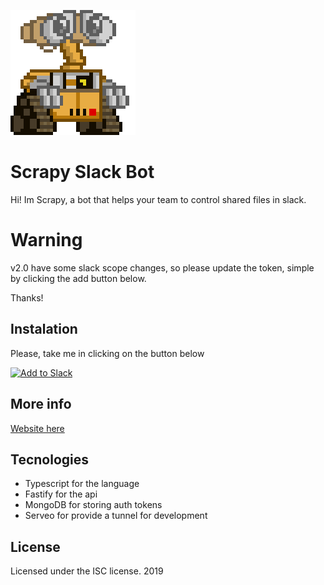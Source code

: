 ![Scrapy image like wall-e](./public/scrapy@200.png)

# Scrapy Slack Bot

Hi! Im Scrapy, a bot that helps your team to control shared files in slack.

# Warning

v2.0 have some slack scope changes, so please update the token, simple by clicking the add button below.

Thanks!

## Instalation

Please, take me in clicking on the button below

<a href="https://slack.com/oauth/v2/authorize?client_id=12052861009.553791303268&scope=files:read,files:write,chat:write,chat:write.customize,chat:write.public,commands&user_scope=files:write,files:read,chat:write"><img alt="Add to Slack" height="40" width="139" src="https://platform.slack-edge.com/img/add_to_slack.png" srcset="https://platform.slack-edge.com/img/add_to_slack.png 1x, https://platform.slack-edge.com/img/add_to_slack@2x.png 2x" /></a>

## More info

[Website here](https://sb.dbr.io/)

## Tecnologies

-   Typescript for the language
-   Fastify for the api
-   MongoDB for storing auth tokens
-   Serveo for provide a tunnel for development

## License

Licensed under the ISC license. 2019
